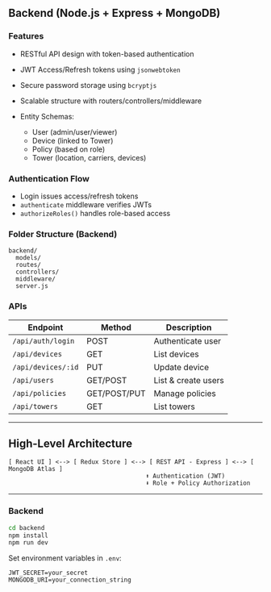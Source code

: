 ## Backend (Node.js + Express + MongoDB)

### Features

- RESTful API design with token-based authentication
- JWT Access/Refresh tokens using `jsonwebtoken`
- Secure password storage using `bcryptjs`
- Scalable structure with routers/controllers/middleware
- Entity Schemas:

  - User (admin/user/viewer)
  - Device (linked to Tower)
  - Policy (based on role)
  - Tower (location, carriers, devices)

### Authentication Flow

- Login issues access/refresh tokens
- `authenticate` middleware verifies JWTs
- `authorizeRoles()` handles role-based access

### Folder Structure (Backend)

```
backend/
  models/
  routes/
  controllers/
  middleware/
  server.js
```

### APIs

| Endpoint           | Method       | Description         |
| ------------------ | ------------ | ------------------- |
| `/api/auth/login`  | POST         | Authenticate user   |
| `/api/devices`     | GET          | List devices        |
| `/api/devices/:id` | PUT          | Update device       |
| `/api/users`       | GET/POST     | List & create users |
| `/api/policies`    | GET/POST/PUT | Manage policies     |
| `/api/towers`      | GET          | List towers         |

---

## High-Level Architecture

```
[ React UI ] <--> [ Redux Store ] <--> [ REST API - Express ] <--> [ MongoDB Atlas ]
                                      ⬆ Authentication (JWT)
                                      ⬇ Role + Policy Authorization
```

---

### Backend

```bash
cd backend
npm install
npm run dev
```

Set environment variables in `.env`:

```
JWT_SECRET=your_secret
MONGODB_URI=your_connection_string
```
